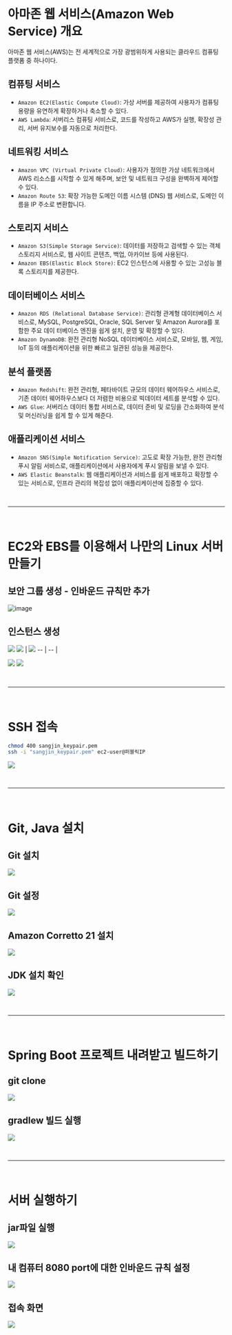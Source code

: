 # 아마존 웹 서비스(Amazon Web Service) 개요
아마존 웹 서비스(AWS)는 전 세계적으로 가장 광범위하게 사용되는 클라우드 컴퓨팅 플랫폼 중 하나이다.

## 컴퓨팅 서비스
- `Amazon EC2(Elastic Compute Cloud)`: 가상 서버를 제공하여 사용자가 컴퓨팅 용량을 유연하게 확장하거나 축소할 수 있다.
- `AWS Lambda`: 서버리스 컴퓨팅 서비스로, 코드를 작성하고 AWS가 실행, 확장성 관리, 서버 유지보수를 자동으로 처리한다.

## 네트워킹 서비스
- `Amazon VPC (Virtual Private Cloud)`: 사용자가 정의한 가상 네트워크에서 AWS 리소스를 시작할 수 있게 해주며, 보안 및 네트워크 구성을 완벽하게 제어할 수 있다.
- `Amazon Route 53`: 확장 가능한 도메인 이름 시스템 (DNS) 웹 서비스로, 도메인 이름을 IP 주소로 변환합니다.

## 스토리지 서비스
- `Amazon S3(Simple Storage Service)`: 데이터를 저장하고 검색할 수 있는 객체 스토리지 서비스로, 웹 사이트 콘텐츠, 백업, 아카이브 등에 사용된다.
- `Amazon EBS(Elastic Block Store)`: EC2 인스턴스에 사용할 수 있는 고성능 블록 스토리지를 제공한다.

## 데이터베이스 서비스
- `Amazon RDS (Relational Database Service)`: 관리형 관계형 데이터베이스 서비스로, MySQL, PostgreSQL, Oracle, SQL Server 및 Amazon Aurora를 포함한 주요 데이 터베이스 엔진을 쉽게 설치, 운영 및 확장할 수 있다.
- `Amazon DynamoDB`: 완전 관리형 NoSQL 데이터베이스 서비스로, 모바일, 웹, 게임, IoT 등의 애플리케이션을 위한 빠르고 일관된 성능을 제공한다.

## 분석 플랫폼
- `Amazon Redshift`: 완전 관리형, 페타바이트 규모의 데이터 웨어하우스 서비스로, 기존 데이터 웨어하우스보다 더 저렴한 비용으로 빅데이터 세트를 분석할 수 있다.
- `AWS Glue`: 서버리스 데이터 통합 서비스로, 데이터 준비 및 로딩을 간소화하여 분석 및 머신러닝을 쉽게 할 수 있게 해준다.

## 애플리케이션 서비스
- `Amazon SNS(Simple Notification Service)`: 고도로 확장 가능한, 완전 관리형 푸시 알림 서비스로, 애플리케이션에서 사용자에게 푸시 알림을 보낼 수 있다.
- `AWS Elastic Beanstalk`: 웹 애플리케이션과 서비스를 쉽게 배포하고 확장할 수 있는 서비스로, 인프라 관리의 복잡성 없이 애플리케이션에 집중할 수 있다.

<br>

---

<br>

# EC2와 EBS를 이용해서 나만의 Linux 서버 만들기

## 보안 그룹 생성 - 인바운드 규칙만 추가
![image](https://github.com/hamsangjin/TIL/assets/103736614/73b489de-968e-4c92-a0b8-ff2a3228bac3)

## 인스턴스 생성
![](https://github.com/hamsangjin/TIL/assets/103736614/cdd345b3-23ce-48b6-ae3c-7ec1dbee31d3)
![](https://github.com/hamsangjin/TIL/assets/103736614/d35bef7d-669b-4b10-b3fd-5fb4830dfe24) | ![](https://github.com/hamsangjin/TIL/assets/103736614/1190bb05-1703-4d4c-a800-60bdcefdac4c)
-- | -- |

![](https://github.com/hamsangjin/TIL/assets/103736614/d3ca2d03-43ec-4679-9f67-a9ef2aaf7bd3)
![](https://github.com/hamsangjin/TIL/assets/103736614/72897ef7-4b57-47db-8111-964194ac2fa3)

<br>

---

<br>

# SSH 접속
```bash
chmod 400 sangjin_keypair.pem
ssh -i "sangjin_keypair.pem" ec2-user@퍼블릭IP
```

![](https://github.com/hamsangjin/TIL/assets/103736614/e52e0a91-a64e-4143-8fe0-6290d131d548)

<br>

---

<br>

# Git, Java 설치

## Git 설치
![](https://github.com/hamsangjin/TIL/assets/103736614/6ffce434-0ae5-46af-8f8a-c4709fc46d26)

## Git 설정
![](https://github.com/hamsangjin/TIL/assets/103736614/31d1abc7-8c3c-4ba0-ac39-2a9b912e159d)

## Amazon Corretto 21 설치
![](https://github.com/hamsangjin/TIL/assets/103736614/ec9e1aa3-83bc-43ea-9d2a-ff88649ddf61)

## JDK 설치 확인
![](https://github.com/hamsangjin/TIL/assets/103736614/99286f9b-ed98-47a8-b5ee-e79f2dcc27f3)

<br>

---

<br>

# Spring Boot 프로젝트 내려받고 빌드하기

## git clone
![](https://github.com/hamsangjin/TIL/assets/103736614/c0582069-579a-4fff-ad26-af40d4212565)

## gradlew 빌드 실행
![](https://github.com/hamsangjin/TIL/assets/103736614/dfa98da1-f254-4ba0-b44f-c852af7a95a4)

<br>

---

<br>

# 서버 실행하기
## jar파일 실행
![](https://github.com/hamsangjin/TIL/assets/103736614/990cea44-26fd-401e-b4b8-faa290eb6ad6)

## 내 컴퓨터 8080 port에 대한 인바운드 규칙 설정
![](https://github.com/hamsangjin/TIL/assets/103736614/877ce626-1a3b-43e7-a645-35dd7b4d9858)

## 접속 화면
![](https://github.com/hamsangjin/TIL/assets/103736614/bbeeb8e6-6a6c-4353-8ae6-0da812311040)

